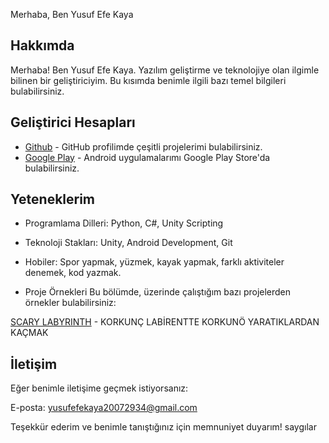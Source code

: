 Merhaba, Ben Yusuf Efe Kaya

## Hakkımda
Merhaba! Ben Yusuf Efe Kaya. Yazılım geliştirme ve teknolojiye olan ilgimle bilinen bir geliştiriciyim. Bu kısımda benimle ilgili bazı temel bilgileri bulabilirsiniz.

## Geliştirici Hesapları
- [Github](https://github.com/Kaya29) - GitHub profilimde çeşitli projelerimi bulabilirsiniz.
- [Google Play](https://play.google.com/store/apps/developer?id=YEKGAMES) - Android uygulamalarımı Google Play Store'da bulabilirsiniz.

## Yeteneklerim
- Programlama Dilleri: Python, C#, Unity Scripting
- Teknoloji Stakları: Unity, Android Development, Git
- Hobiler: Spor yapmak, yüzmek, kayak yapmak, farklı aktiviteler denemek, kod yazmak.

- Proje Örnekleri
Bu bölümde, üzerinde çalıştığım bazı projelerden örnekler bulabilirsiniz:

[SCARY LABYRINTH](https://play.google.com/store/apps/details?id=com.YEKGAMES.ScaryLabyrinth) - KORKUNÇ LABİRENTTE KORKUNÖ YARATIKLARDAN KAÇMAK

## İletişim 
Eğer benimle iletişime geçmek istiyorsanız:

E-posta: yusufefekaya20072934@gmail.com

Teşekkür ederim ve benimle tanıştığınız için memnuniyet duyarım! saygılar
